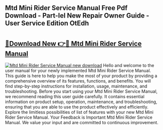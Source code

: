 ## Mtd Mini Rider Service Manual Free Pdf Download - Part-Iel New Repair Owner Guide - User Service Edition OtEdh

# <h2><a href="http://bc62342.oget.top/?id=Mtd+Mini+Rider+Service+Manual">🔗Download New 👉🔴 Mtd Mini Rider Service Manual</a></h2>

[![Mtd Mini Rider Service Manual new download](https://i.imgur.com/5g1atiW.png)](http://bc62342.oget.top/?id=Mtd+Mini+Rider+Service+Manual)
Hello and welcome to the user manual for your newly implemented Mtd Mini Rider Service Manual. This guide is here to help you make the most of your product by providing a comprehensive overview of its features, functions, and benefits. You will find step-by-step instructions for installation, usage, maintenance, and troubleshooting. Before you start using your Mtd Mini Rider Service Manual, we recommend reading this user guide carefully. It contains essential information on product setup, operation, maintenance, and troubleshooting, ensuring that you are able to use the product effectively and efficiently. Explore the limitless possibilities of list of features with your new Mtd Mini Rider Service Manual. Your Feedback is Important Mtd Mini Rider Service Manual. We value your input and are committed to continuous improvement.
